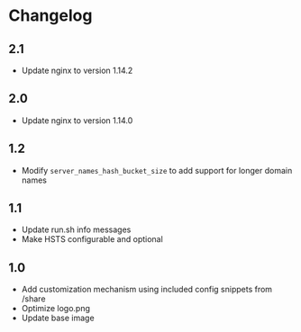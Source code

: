 # Changelog

## 2.1
- Update nginx to version 1.14.2

## 2.0
- Update nginx to version 1.14.0

## 1.2
- Modify `server_names_hash_bucket_size` to add support for longer domain names

## 1.1
- Update run.sh info messages
- Make HSTS configurable and optional

## 1.0
- Add customization mechanism using included config snippets from /share
- Optimize logo.png
- Update base image
